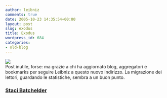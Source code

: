 ```yaml
---
author: leibniz
comments: true
date: 2005-10-23 14:35:54+00:00
layout: post
slug: exodus
title: Exodus
wordpress_id: 684
categories:
- old-blog
---
```


![](http://www.stacibatchelder.com/stacibatchelder/prints/migration.gif)  
Post inutile, forse: ma grazie a chi ha aggiornato blog, aggregatori e bookmarks per seguire Leibniz a questo nuovo indirizzo. La migrazione dei lettori, guardando le statistiche, sembra a un buon punto.

### [Staci Batchelder](http://www.stacibatchelder.com)
